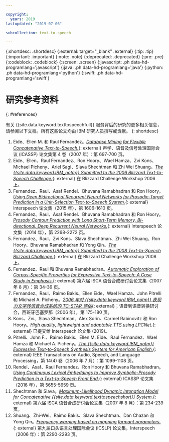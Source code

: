 ```yaml
---

copyright:
  years: 2019
lastupdated: "2019-07-06"

subcollection: text-to-speech

---
```


{:shortdesc: .shortdesc}
{:external: target="_blank" .external}
{:tip: .tip}
{:important: .important}
{:note: .note}
{:deprecated: .deprecated}
{:pre: .pre}
{:codeblock: .codeblock}
{:screen: .screen}
{:javascript: .ph data-hd-programlang='javascript'}
{:java: .ph data-hd-programlang='java'}
{:python: .ph data-hd-programlang='python'}
{:swift: .ph data-hd-programlang='swift'}

# 研究参考资料
{: #references}

有关 {{site.data.keyword.texttospeechfull}} 服务背后的研究的更多相关信息，请参阅以下文档。所有这些论文均由 IBM 研究人员撰写或贡献。
{: shortdesc}

1.  <a id="eide2007" style="border-bottom:none">Eide、Ellen M. 和 Raul Fernandez。</a>[*Database Mining for Flexible Concatenative Text-to-Speech.*](http://ieeexplore.ieee.org/xpl/articleDetails.jsp?arnumber=4218196){: external} 声学、语音及信号处理国际会议 (ICASSP) 论文集第 4 卷（2007 年）：第 697-700 页。
1.  <a id="eide2006" style="border-bottom:none">Eide、Ellen、Raul Fernandez、Ron Hoory、Wael Hamza、Zvi Kons、Michael Picheny、Ariel Sagi、Slava Shechtman 和 Zhi Wei Shuang。</a>[*The {{site.data.keyword.IBM_notm}} Submitted to the 2006 Blizzard Text-to-Speech Challenge.*](http://www.festvox.org/blizzard/bc2006/ibm_blizzard2006.pdf){: external} 在 Blizzard Challenge Workshop 2006 上。
1.  <a id="fernandez2015" style="border-bottom:none">Fernandez、Raul、Asaf Rendel、Bhuvana Ramabhadran 和 Ron Hoory。</a>[*Using Deep Bidirectional Recurrent Neural Networks for Prosodic-Target Prediction in a Unit-Selection Text-to-Speech System.*](https://www.researchgate.net/publication/295080074_Using_Deep_Bidirectional_Recurrent_Neural_Networks_for_Prosodic-Target_Prediction_in_a_Unit-Selection_Text-to-Speech_System){: external} Interspeech 论文集（2015 年），第 1606-1610 页。
1.  <a id="fernandez2014" style="border-bottom:none">Fernandez、Raul、Asaf Rendel、Bhuvana Ramabhadran 和 Ron Hoory。</a>[*Prosody Contour Prediction with Long Short-Term Memory, Bi-directional, Deep Recurrent Neural Networks.*](https://www.researchgate.net/publication/267154161_Prosody_Contour_Prediction_with_Long_Short-Term_Memory_Bi-Directional_Deep_Recurrent_Neural_Networks){: external} Interspeech 论文集（2014 年），第 2268-2272 页。
1.  <a id="fernandez2008" style="border-bottom:none">Fernandez、Raul、Zvi Kons、Slava Shechtman、Zhi Wei Shuang、Ron Hoory、Bhuvana Ramabhadran 和 Yong Qin。</a>[*The {{site.data.keyword.IBM_notm}} Submitted to the 2008 Text-to-Speech Blizzard Challenge.*](http://festvox.org/blizzard/bc2008/ibm_Blizzard2008.pdf){: external} 在 Blizzard Challenge Workshop 2008 上。
1.  <a id="fernandez2007" style="border-bottom:none">Fernandez、Raul 和 Bhuvana Ramabhadran。</a>[*Automatic Exploration of Corpus-Specific Properties for Expressive Text-to-Speech: A Case Study in Emphasis.*](http://www.isca-speech.org/archive_open/archive_papers/ssw6/ssw6_034.pdf){: external} 第六届 ISCA 语音合成研讨会论文集（2007 年 8 月）：第 34-39 页。
1.  <a id="fernandez2006" style="border-bottom:none">Fernandez、Raul、Raimo Bakis、Ellen Eide、Wael Hamza、John Pitrelli 和 Michael A. Picheny。</a>[*2006 年对 {{site.data.keyword.IBM_notm}} 表现力文字转语音合成系统的 TC-STAR 评估*](https://www.researchgate.net/publication/228787461_The_2006_TC-STAR_evaluation_of_the_IBM_text-to-speech_synthesis_system){: external}；语音到语音转换研讨会，西班牙巴塞罗那（2006 年），第 175-180 页。
1.  <a id="kons2019" style="border-bottom:none">Kons、Zvi、Slava Shechtman、Alex Sorin、Carmel Rabinovitz 和 Ron Hoory。</a>[*High quality, lightweight and adaptable TTS using LPCNet.*](https://arxiv.org/abs/1905.00590){: external} 已提交给 Interspeech 论文集 (2019)。
1.  <a id="pitrelli2006" style="border-bottom:none">Pitrelli、John F.、Raimo Bakis、Ellen M. Eide、Raul Fernandez、Wael Hamza 和 Michael A. Picheny。</a>[*The {{site.data.keyword.IBM_notm}} Expressive Text-to-Speech Synthesis System for American English.*](http://ieeexplore.ieee.org/xpl/login.jsp?tp=&arnumber=1643639&url=http%3A%2F%2Fieeexplore.ieee.org%2Fxpls%2Fabs_all.jsp%3Farnumber%3D1643639){: external} IEEE Transactions on Audio, Speech, and Language Processing，第 14(4) 卷（2006 年 7 月）：第 1099-1108 页。
1.  <a id="rendel2016" style="border-bottom:none">Rendel、Asaf、Raul Fernandez、Ron Hoory 和 Bhuvana Ramabhadran。</a>[*Using Continuous Lexical Embeddings to Improve Symbolic-Prosody Prediction in a Text-to-Speech Front End.*](http://www.icassp2016.org/Papers/ViewPapers.asp?PaperNum=3425){: external} ICASSP 论文集（2016 年），第 5655-5659 页。
1.  <a id="slava2007" style="border-bottom:none">Shechtman 和 Slava。</a>[*Maximum-Likelihood Dynamic Intonation Model for Concatenative {{site.data.keyword.texttospeechshort}} System.*](http://www.isca-speech.org/archive_open/archive_papers/ssw6/ssw6_234.pdf){: external} 第六届 ISCA 语音合成研讨会论文集（2007 年 8 月）：第 234-239 页。
1.  <a id="shuang2006" style="border-bottom:none">Shuang、Zhi-Wei、Raimo Bakis、Slava Shechtman、Dan Chazan 和 Yong Qin。</a>[*Frequency warping based on mapping formant parameters.*](https://www.researchgate.net/profile/Slava_Shechtman/publication/221491579_Frequency_warping_based_on_mapping_formant_parameters/links/55d462dd08ae7fb244f60c61.pdf){: external} 第九届口头语言处理国际会议 (ICSLP) 论文集，Interspeech（2006 年）：第 2290-2293 页。
